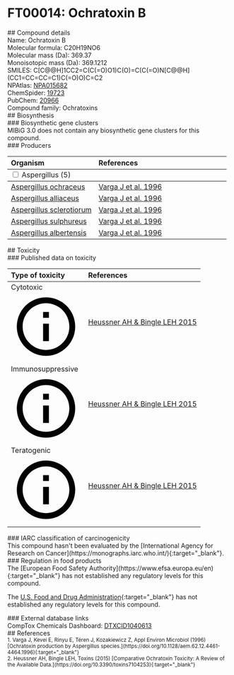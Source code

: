 
# FT00014: Ochratoxin B
<div class="molecule_image" style="float:left">
<img data-smiles= C[C@@H]1CC2=C(C(=O)O1)C(O)=C(C(=O)N[C@@H](CC1=CC=CC=C1)C(=O)O)C=C2 data-smiles-options="{ 'width': 350, 'height': 350 }" />
</div>
## Compound details
<div style="overflow:hidden">
Name: Ochratoxin B<br>
Molecular formula: C20H19NO6<br>
Molecular mass (Da): 369.37<br>
Monoisotopic mass (Da): 369.1212<br>
<div class="break_all">
SMILES: C[C@@H]1CC2=C(C(=O)O1)C(O)=C(C(=O)N[C@@H](CC1=CC=CC=C1)C(=O)O)C=C2<br>
</div>
        NPAtlas: <a href=https://www.npatlas.org/explore/compounds/NPA015682 target="_blank">NPA015682</a><br>
        ChemSpider: <a href=https://www.chemspider.com/Chemical-Structure.19723.html target="_blank">19723</a><br>
        PubChem: <a href=https://pubchem.ncbi.nlm.nih.gov/compound/20966 target="_blank">20966</a><br>
    Compound family: Ochratoxins<br>
</div>

<div markdown="block" class="section">
## Biosynthesis
<div markdown="block" class="subsection">
### Biosynthetic gene clusters
<div markdown="block" class="indented_block">
MIBiG 3.0 does not contain any biosynthetic gene clusters for this compound.
</div>
</div>

<div markdown="block" class="subsection">
### Producers
<table>
<thead>
<tr>
<th style="text-align: left;" role="columnheader" width="40%" data-sort-default>Organism</th>
<th style="text-align: left;" role="columnheader" width="60%">References</th>
</tr>
</thead>
        <tbody class="header">
        <tr>
        <td style="text-align: left;" colspan="2">
        <input type="checkbox" data-toggle="toggle" id=Aspergillus>
        <label for=Aspergillus>Aspergillus (5)</label>
        </td>
        </tr>
        </tbody>
        <tbody class="hide">
                <tr>
                <td style="text-align: left;"><a href="https://www.ncbi.nlm.nih.gov/Taxonomy/Browser/wwwtax.cgi?mode=Info&id=40380" target="_blank">Aspergillus ochraceus</a></td>
                <td style="text-align: left;"><a href="#REF00245">Varga J et al. 1996</a></td>
                </tr>
                <tr>
                <td style="text-align: left;"><a href="https://www.ncbi.nlm.nih.gov/Taxonomy/Browser/wwwtax.cgi?mode=Info&id=209559" target="_blank">Aspergillus alliaceus</a></td>
                <td style="text-align: left;"><a href="#REF00245">Varga J et al. 1996</a></td>
                </tr>
                <tr>
                <td style="text-align: left;"><a href="https://www.ncbi.nlm.nih.gov/Taxonomy/Browser/wwwtax.cgi?mode=Info&id=138282" target="_blank">Aspergillus sclerotiorum</a></td>
                <td style="text-align: left;"><a href="#REF00245">Varga J et al. 1996</a></td>
                </tr>
                <tr>
                <td style="text-align: left;"><a href="https://www.ncbi.nlm.nih.gov/Taxonomy/Browser/wwwtax.cgi?mode=Info&id=138284" target="_blank">Aspergillus sulphureus</a></td>
                <td style="text-align: left;"><a href="#REF00245">Varga J et al. 1996</a></td>
                </tr>
                <tr>
                <td style="text-align: left;"><a href="https://www.ncbi.nlm.nih.gov/Taxonomy/Browser/wwwtax.cgi?mode=Info&id=209559" target="_blank">Aspergillus albertensis</a></td>
                <td style="text-align: left;"><a href="#REF00245">Varga J et al. 1996</a></td>
                </tr>
        </tbody>
</table>
</div>
</div>

<div markdown="block" class="section">
## Toxicity
<div markdown="block" class="subsection">
### Published data on toxicity
<table>
<thead>
<tr>
<th style="text-align: left;" role="columnheader" width="40%" data-sort-default>Type of toxicity</th>
<th style="text-align: left;" role="columnheader" width="60%">References</th>
</tr>
</thead>
<tbody>
<tr>
<td style="text-align: left;">Cytotoxic <span class="twemoji" title="Toxic to cells"><svg xmlns="http://www.w3.org/2000/svg" viewBox="0 0 24 24"><path d="M11 9h2V7h-2m1 13c-4.41 0-8-3.59-8-8s3.59-8 8-8 8 3.59 8 8-3.59 8-8 8m0-18A10 10 0 0 0 2 12a10 10 0 0 0 10 10 10 10 0 0 0 10-10A10 10 0 0 0 12 2m-1 15h2v-6h-2v6Z"></path></svg></span></td>
<td style="text-align: left;"><a href="#REF00020">Heussner AH &amp; Bingle LEH 2015</a></td>
</tr>
<tr>
<td style="text-align: left;">Immunosuppressive <span class="twemoji" title="Inhibits the immune system"><svg xmlns="http://www.w3.org/2000/svg" viewBox="0 0 24 24"><path d="M11 9h2V7h-2m1 13c-4.41 0-8-3.59-8-8s3.59-8 8-8 8 3.59 8 8-3.59 8-8 8m0-18A10 10 0 0 0 2 12a10 10 0 0 0 10 10 10 10 0 0 0 10-10A10 10 0 0 0 12 2m-1 15h2v-6h-2v6Z"></path></svg></span></td>
<td style="text-align: left;"><a href="#REF00020">Heussner AH &amp; Bingle LEH 2015</a></td>
</tr>
<tr>
<td style="text-align: left;">Teratogenic <span class="twemoji" title="Inhibits embryonic and/or fetal development"><svg xmlns="http://www.w3.org/2000/svg" viewBox="0 0 24 24"><path d="M11 9h2V7h-2m1 13c-4.41 0-8-3.59-8-8s3.59-8 8-8 8 3.59 8 8-3.59 8-8 8m0-18A10 10 0 0 0 2 12a10 10 0 0 0 10 10 10 10 0 0 0 10-10A10 10 0 0 0 12 2m-1 15h2v-6h-2v6Z"></path></svg></span></td>
<td style="text-align: left;"><a href="#REF00020">Heussner AH &amp; Bingle LEH 2015</a></td>
</tr>
</tbody>
</table>
</div>

<div markdown="block" class="subsection">
### IARC classification of carcinogenicity
<div markdown="block" class="indented_block">
This compound hasn't been evaluated by the [International Agency for Research on Cancer](https://monographs.iarc.who.int/){:target="_blank"}.<br>
</div>
</div>

<div markdown="block" class="subsection">
### Regulation in food products
<div markdown="block" class="indented_block">
The [European Food Safety Authority](https://www.efsa.europa.eu/en){:target="_blank"} has not established any regulatory levels for this compound. <br>

The [U.S. Food and Drug Administration](https://www.fda.gov/){:target="_blank"} has not established any regulatory levels for this compound. <br>

</div>
</div>

<div markdown="block" class="subsection">
### External database links
<div markdown="block" class="indented_block">
CompTox Chemicals Dashboard: <a href=https://comptox.epa.gov/dashboard/chemical/details/DTXCID1040613 target="_blank">DTXCID1040613</a><br>
</div>
</div>
</div>

<div markdown="block" class="section">
## References
<div markdown="block" style="font-size: smaller;">
<span id=REF00245>
1. Varga J, Kevei E, Rinyu E, Téren J, Kozakiewicz Z, Appl Environ Microbiol (1996) [Ochratoxin production by Aspergillus species.](https://doi.org/10.1128/aem.62.12.4461-4464.1996){:target="_blank"}<br>
</span>

<span id=REF00020>
2. Heussner AH, Bingle LEH, Toxins (2015) [Comparative Ochratoxin Toxicity: A Review of the Available Data.](https://doi.org/10.3390/toxins7104253){:target="_blank"}<br>
</span>

</div>
</div>

<script type="text/javascript" src="https://unpkg.com/smiles-drawer@2.0.1/dist/smiles-drawer.min.js"></script>
<script>
    SmiDrawer.apply();
</script>
